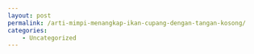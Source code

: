 ```yaml
---
layout: post
permalink: /arti-mimpi-menangkap-ikan-cupang-dengan-tangan-kosong/
categories:
    - Uncategorized
---
```



